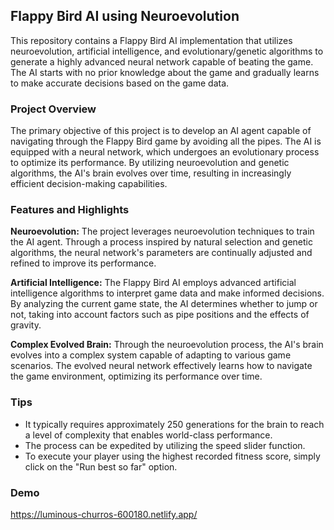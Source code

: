 ##  Flappy Bird AI using Neuroevolution
This repository contains a Flappy Bird AI implementation that utilizes neuroevolution, artificial intelligence, and evolutionary/genetic algorithms to generate a highly advanced neural network capable of beating the game. The AI starts with no prior knowledge about the game and gradually learns to make accurate decisions based on the game data.

### Project Overview
The primary objective of this project is to develop an AI agent capable of navigating through the Flappy Bird game by avoiding all the pipes. The AI is equipped with a neural network, which undergoes an evolutionary process to optimize its performance. By utilizing neuroevolution and genetic algorithms, the AI's brain evolves over time, resulting in increasingly efficient decision-making capabilities.

### Features and Highlights
**Neuroevolution:** The project leverages neuroevolution techniques to train the AI agent. Through a process inspired by natural selection and genetic algorithms, the neural network's parameters are continually adjusted and refined to improve its performance.

**Artificial Intelligence:** The Flappy Bird AI employs advanced artificial intelligence algorithms to interpret game data and make informed decisions. By analyzing the current game state, the AI determines whether to jump or not, taking into account factors such as pipe positions and the effects of gravity.

**Complex Evolved Brain:** Through the neuroevolution process, the AI's brain evolves into a complex system capable of adapting to various game scenarios. The evolved neural network effectively learns how to navigate the game environment, optimizing its performance over time.

### Tips
- It typically requires approximately 250 generations for the brain to reach a level of complexity that enables world-class performance.
- The process can be expedited by utilizing the speed slider function.
- To execute your player using the highest recorded fitness score, simply click on the "Run best so far" option.

### Demo
https://luminous-churros-600180.netlify.app/
